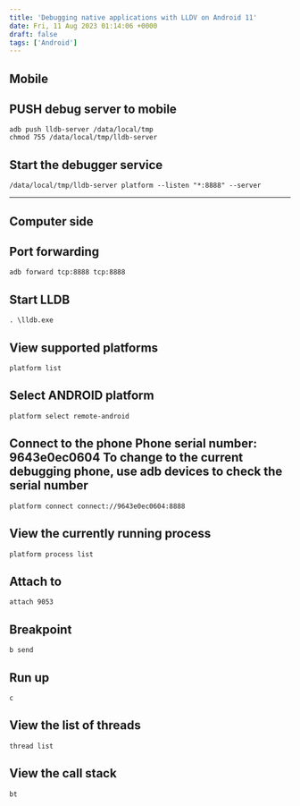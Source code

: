 ```yaml
---
title: 'Debugging native applications with LLDV on Android 11'
date: Fri, 11 Aug 2023 01:14:06 +0000
draft: false
tags: ['Android']
---
```


Mobile
------

PUSH debug server to mobile
---------------------------

```
adb push lldb-server /data/local/tmp  
chmod 755 /data/local/tmp/lldb-server 
```

Start the debugger service
--------------------------

```
/data/local/tmp/lldb-server platform --listen "*:8888" --server 
```

* * *

Computer side
-------------

Port forwarding
---------------

```
adb forward tcp:8888 tcp:8888 
```

Start LLDB
----------

```
. \lldb.exe 
```

View supported platforms
------------------------

```
platform list 
```

Select ANDROID platform
-----------------------

```
platform select remote-android 
```

Connect to the phone Phone serial number: **9643e0ec0604** To change to the current debugging phone, use adb devices to check the serial number
-----------------------------------------------------------------------------------------------------------------------------------------------

```
platform connect connect://9643e0ec0604:8888 
```

View the currently running process
----------------------------------

```
platform process list 
```

Attach to
---------

```
attach 9053 
```

Breakpoint
----------

```
b send 
```

Run up
------

```
c 
```

View the list of threads
------------------------

```
thread list 
```

View the call stack
-------------------

```
bt 
```